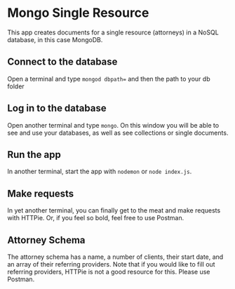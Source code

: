 # Mongo Single Resource

This app creates documents for a single resource (attorneys) in a NoSQL database, in this case MongoDB.

## Connect to the database

Open a terminal and type `mongod dbpath=` and then the path to your db folder

## Log in to the database

Open another terminal and type `mongo`. On this window you will be able to see and use your databases, as well as see collections or single documents.

## Run the app

In another terminal, start the app with `nodemon` or `node index.js`.

## Make requests

In yet another terminal, you can finally get to the meat and make requests with HTTPie. Or, if you feel so bold, feel free to use Postman.

## Attorney Schema

The attorney schema has a name, a number of clients, their start date, and an array of their referring providers. Note that if you would like to fill out referring providers, HTTPie is not a good resource for this. Please use Postman.
